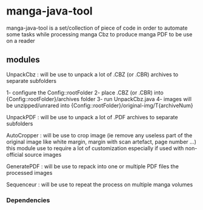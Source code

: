# manga-java-tool

manga-java-tool is a set/collection of piece of code in order to automate some tasks while
processing manga Cbz to produce manga PDF to be use on a reader

## modules

UnpackCbz : will be use to unpack a lot of .CBZ (or .CBR) archives to separate subfolders

1- configure the Config::rootFolder
2- place .CBZ (or .CBR) into {Config::rootFolder}/archives folder
3- run UnpackCbz.java
4- images will be unzipped/unrared into {Config::rootFolder}/original-img/T{archiveNum}

UnpackPDF : will be use to unpack a lot of .PDF archives to separate subfolders

AutoCropper : will be use to crop image (ie remove any useless part of the original image like white margin, margin with scan artefact, page number ...)
			  this module use to require a lot of customization especially if used with non-official source images
			  
GeneratePDF : will be use to repack into one or multiple PDF files the processed images 

Sequenceur : will be use to repeat the process on multiple manga volumes

### Dependencies





